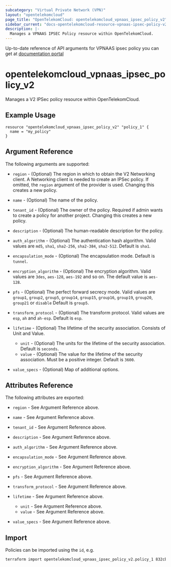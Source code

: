 ```yaml
---
subcategory: "Virtual Private Network (VPN)"
layout: "opentelekomcloud"
page_title: "OpenTelekomCloud: opentelekomcloud_vpnaas_ipsec_policy_v2"
sidebar_current: "docs-opentelekomcloud-resource-vpnaas-ipsec-policy-v2"
description: |-
  Manages a VPNAAS IPSEC Policy resource within OpenTelekomCloud.
---
```


Up-to-date reference of API arguments for VPNAAS ipsec policy you can get at
[documentation portal](https://docs.otc.t-systems.com/virtual-private-network/api-ref/native_openstack_apis/ipsec_policy_management)

# opentelekomcloud_vpnaas_ipsec_policy_v2

Manages a V2 IPSec policy resource within OpenTelekomCloud.

## Example Usage

```hcl
resource "opentelekomcloud_vpnaas_ipsec_policy_v2" "policy_1" {
  name = "my_policy"
}
```

## Argument Reference

The following arguments are supported:

* `region` - (Optional) The region in which to obtain the V2 Networking client.
  A Networking client is needed to create an IPSec policy. If omitted, the
  `region` argument of the provider is used. Changing this creates a new policy.

* `name` - (Optional) The name of the policy.

* `tenant_id` - (Optional) The owner of the policy. Required if admin wants to
  create a policy for another project. Changing this creates a new policy.

* `description` - (Optional) The human-readable description for the policy.

* `auth_algorithm` - (Optional) The authentication hash algorithm. Valid values are `md5`, `sha1`, `sha2-256`, `sha2-384`, `sha2-512`.
  Default is `sha1`.

* `encapsulation_mode` - (Optional) The encapsulation mode. Default is `tunnel`.

* `encryption_algorithm` - (Optional) The encryption algorithm. Valid values are `3des`, `aes-128`, `aes-192` and so on.
  The default value is `aes-128`.

* `pfs` - (Optional) The perfect forward secrecy mode. Valid values are `group1`, `group2`, `group5`, `group14`,
  `group15`, `group16`, `group19`, `group20`, `group21` or `disable` Default is `group5`.

* `transform_protocol` - (Optional) The transform protocol. Valid values are `esp`, `ah` and `ah-esp`. Default is `esp`.

* `lifetime` - (Optional) The lifetime of the security association. Consists of Unit and Value.
  - `unit` - (Optional) The units for the lifetime of the security association. Default is `seconds`.
  - `value` - (Optional) The value for the lifetime of the security association. Must be a positive integer. Default is `3600`.

* `value_specs` - (Optional) Map of additional options.

## Attributes Reference

The following attributes are exported:

* `region` - See Argument Reference above.

* `name` - See Argument Reference above.

* `tenant_id` - See Argument Reference above.

* `description` - See Argument Reference above.

* `auth_algorithm` - See Argument Reference above.

* `encapsulation_mode` - See Argument Reference above.

* `encryption_algorithm` - See Argument Reference above.

* `pfs` - See Argument Reference above.

* `transform_protocol` - See Argument Reference above.

* `lifetime` - See Argument Reference above.
  - `unit` - See Argument Reference above.
  - `value` - See Argument Reference above.

* `value_specs` - See Argument Reference above.


## Import

Policies can be imported using the `id`, e.g.

```sh
terraform import opentelekomcloud_vpnaas_ipsec_policy_v2.policy_1 832cb7f3-59fe-40cf-8f64-8350ffc03272
```
